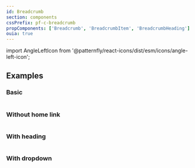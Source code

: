 ```yaml
---
id: Breadcrumb
section: components
cssPrefix: pf-c-breadcrumb
propComponents: ['Breadcrumb', 'BreadcrumbItem', 'BreadcrumbHeading']
ouia: true
---
```


import AngleLeftIcon from '@patternfly/react-icons/dist/esm/icons/angle-left-icon';

## Examples

### Basic

```ts file="./BreadcrumbBasic.tsx"
```

### Without home link

```ts file="./BreadcrumbWithoutHomeLink.tsx"
```

### With heading

```ts file="./BreadcrumbWithHeading.tsx"
```

### With dropdown

```ts file="./BreadcrumbDropdown.tsx"
```
